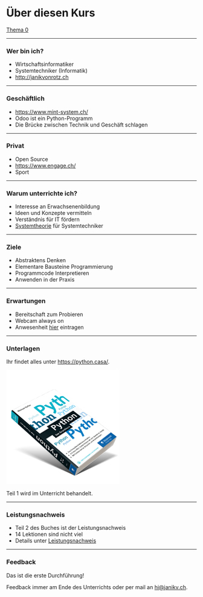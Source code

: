 # Über diesen Kurs

[Thema 0](topic-0/readme.md)

---
### Wer bin ich?

* Wirtschaftsinformatiker
* Systemtechniker (Informatik)
* <http://janikvonrotz.ch>

---
### Geschäftlich

* <https://www.mint-system.ch/>
* Odoo ist ein Python-Programm
* Die Brücke zwischen Technik und Geschäft schlagen

---
### Privat

* Open Source
* <https://www.engage.ch/>
* Sport

---
### Warum unterrichte ich?

* Interesse an Erwachsenenbildung
* Ideen und Konzepte vermitteln
* Verständnis für IT fördern
* [Systemtheorie](https://de.wikipedia.org/wiki/Systemtheorie) für Systemtechniker

---
### Ziele

* Abstraktens Denken
* Elementare Bausteine Programmierung
* Programmcode Interpretieren
* Anwenden in der Praxis

---
### Erwartungen

* Bereitschaft zum Probieren
* Webcam always on
* Anwesenheit [hier](https://moodle.medizintechnik-hf.ch/mod/attendance/manage.php?id=4479) eintragen

---
### Unterlagen

Ihr findet alles unter <https://python.casa/>.

[![](../buch.png)](https://kofler.info/buecher/python/)

Teil 1 wird im Unterricht behandelt.

---
### Leistungsnachweis

* Teil 2 des Buches ist der Leistungsnachweis
* 14 Lektionen sind nicht viel
* Details unter [Leistungsnachweis](exam.md)

---
### Feedback

Das ist die erste Durchführung!

Feedback immer am Ende des Unterrichts oder per mail an <hi@janikv.ch>.